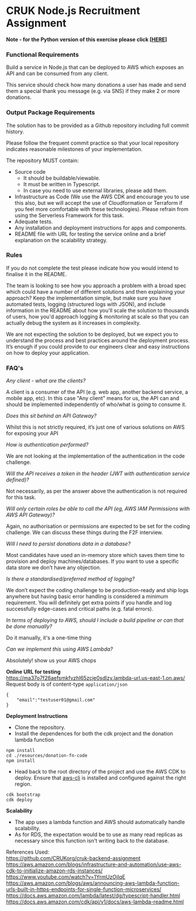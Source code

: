 # CRUK Node.js Recruitment Assignment

**Note - for the Python version of this exercise please click [[HERE](https://github.com/CRUKorg/cruk-backend-assignment/tree/python-version)]**

### Functional Requirements

Build a service in Node.js that can be deployed to AWS which exposes an API and can be consumed from any client. 

This service should check how many donations a user has made and send them a special thank you message (e.g. via SNS) if they make 2 or more donations. 

### Output Package Requirements

The solution has to be provided as a Github repository including full commit history.

Please follow the frequent commit practice so that your local repository indicates reasonable milestones of your implementation.

The repository MUST contain:

- Source code
    - It should be buildable/viewable.
    - It must be written in Typescript.
    - In case you need to use external libraries, please add them.
- Infrastructure as Code (We use the AWS CDK and encourage you to use this also, but we will accept the use of Cloudformation or Terraform if you feel more comfortable with these technologies). Please refrain from using the Serverless Framework for this task.
- Adequate tests.
- Any installation and deployment instructions for apps and components.
- README file with URL for testing the service online and a brief explanation on the scalability strategy.

### Rules

If you do not complete the test please indicate how you would intend to finalise it in the README. 

The team is looking to see how you approach a problem with a broad spec which could have a number of different solutions and then explaining your approach? Keep the implementation simple, but make sure you have automated tests, logging (structured logs with JSON), and include information in the README about how you'll scale the solution to thousands of users, how you'd approach logging & monitoring at scale so that you can actually debug the system as it increases in complexity.

We are not expecting the solution to be deployed, but we expect you to understand the process and best practices around the deployment process. It’s enough if you could provide to our engineers clear and easy instructions on how to deploy your application.

### FAQ's

*Any client - what are the clients?*

A client is a consumer of the API (e.g. web app, another backend service, a mobile app, etc). In this case "Any client" means for us, the API can and should be implemented independently of who/what is going to consume it.

*Does this sit behind an API Gateway?*

Whilst this is not strictly required, it’s just one of various solutions on AWS for exposing your API

*How is authentication performed?*

We are not looking at the implementation of the authentication in the code challenge.

*Will the API receives a token in the header (JWT with authentication service defined)?*

Not necessarily, as per the answer above the authentication is not required for this task.

*Will only certain roles be able to call the API (eg, AWS IAM Permissions with AWS API Gateway)?*

Again, no authorisation or permissions are expected to be set for the coding challenge. We can discuss these things during the F2F interview.

*Will I need to persist donations data in a database?*

Most candidates have used an in-memory store which saves them time to provision and deploy machines/databases. If you want to use a specific data store we don’t have any objection.

*Is there a standardised/preferred method of logging?*

We don’t expect the coding challenge to be production-ready and ship logs anywhere but having basic error handling is considered a minimum requirement. You will definitely get extra points if you handle and log successfully edge-cases and critical paths (e.g. fatal errors).

*In terms of deploying to AWS, should I include a build pipeline or can that be done manually?*

Do it manually, it's a one-time thing

*Can we implement this using AWS Lambda?*

Absolutely! show us your AWS chops

**Online URL for testing**  
https://ma37o7f26aefsmkfvzhl65zcje0sdlzy.lambda-url.us-east-1.on.aws/  
Request body is of content-type `application/json`
```
{
    "email":"testuser01@gmail.com"
}
```

**Deployment Instructions**
* Clone the repository.
* Install the dependences for both the cdk project and the donation lambda function
```
npm install
cd ./resources/donation-fn-code
npm install
```
* Head back to the root directory of the project and use the AWS CDK to deploy. Ensure that [aws-cli](https://aws.amazon.com/cli/) is installed and configured against the right region.
```
cdk bootstrap
cdk deploy
```

**Scalability**
* The app uses a lambda function and AWS should automatically handle scalability.
* As for RDS, the expectation would be to use as many read replicas as necessary since this function isn't writing back to the database.

References Used:  
https://github.com/CRUKorg/cruk-backend-assignment  
https://aws.amazon.com/blogs/infrastructure-and-automation/use-aws-cdk-to-initialize-amazon-rds-instances/  
https://www.youtube.com/watch?v=1YrmUzOjIqE  
https://aws.amazon.com/blogs/aws/announcing-aws-lambda-function-urls-built-in-https-endpoints-for-single-function-microservices/  
https://docs.aws.amazon.com/lambda/latest/dg/typescript-handler.html  
https://docs.aws.amazon.com/cdk/api/v1/docs/aws-lambda-readme.html  
